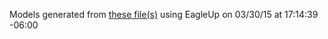 Models generated from [these file(s)](S:\Git\Easy_Driver-master\Easy_Driver-master\Hardware\EasyDriver_v45.brd) using EagleUp on 03/30/15 at 17:14:39 -06:00
